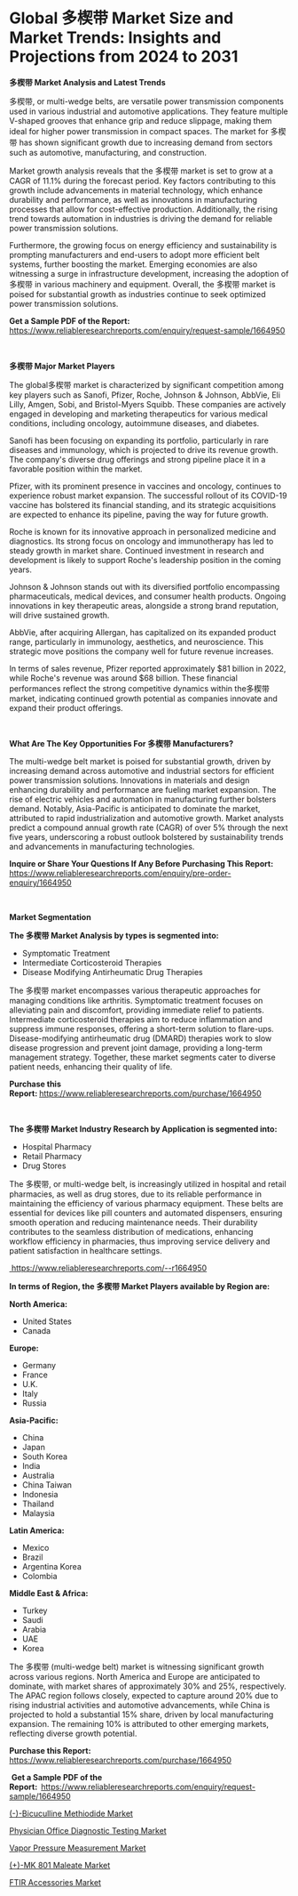 <p><h1>Global 多楔带 Market Size and Market Trends: Insights and Projections from 2024 to 2031</h1></p><p><strong>多楔带 Market Analysis and Latest Trends</strong></p>
<p><p>多楔带, or multi-wedge belts, are versatile power transmission components used in various industrial and automotive applications. They feature multiple V-shaped grooves that enhance grip and reduce slippage, making them ideal for higher power transmission in compact spaces. The market for 多楔带 has shown significant growth due to increasing demand from sectors such as automotive, manufacturing, and construction.</p><p>Market growth analysis reveals that the 多楔带 market is set to grow at a CAGR of 11.1% during the forecast period. Key factors contributing to this growth include advancements in material technology, which enhance durability and performance, as well as innovations in manufacturing processes that allow for cost-effective production. Additionally, the rising trend towards automation in industries is driving the demand for reliable power transmission solutions.</p><p>Furthermore, the growing focus on energy efficiency and sustainability is prompting manufacturers and end-users to adopt more efficient belt systems, further boosting the market. Emerging economies are also witnessing a surge in infrastructure development, increasing the adoption of多楔带 in various machinery and equipment. Overall, the 多楔带 market is poised for substantial growth as industries continue to seek optimized power transmission solutions.</p></p>
<p><strong>Get a Sample PDF of the Report:&nbsp;</strong> <a href="https://www.reliableresearchreports.com/enquiry/request-sample/1664950?utm_campaign=4&utm_medium=2&utm_source=Github&utm_content=ia&utm_term=03102024&utm_id=5asa5qwu5bim">https://www.reliableresearchreports.com/enquiry/request-sample/1664950</a></p>
<p>&nbsp;</p>
<p><strong>多楔带 Major Market Players</strong></p>
<p><p>The global多楔带 market is characterized by significant competition among key players such as Sanofi, Pfizer, Roche, Johnson & Johnson, AbbVie, Eli Lilly, Amgen, Sobi, and Bristol-Myers Squibb. These companies are actively engaged in developing and marketing therapeutics for various medical conditions, including oncology, autoimmune diseases, and diabetes.</p><p>Sanofi has been focusing on expanding its portfolio, particularly in rare diseases and immunology, which is projected to drive its revenue growth. The company's diverse drug offerings and strong pipeline place it in a favorable position within the market.</p><p>Pfizer, with its prominent presence in vaccines and oncology, continues to experience robust market expansion. The successful rollout of its COVID-19 vaccine has bolstered its financial standing, and its strategic acquisitions are expected to enhance its pipeline, paving the way for future growth.</p><p>Roche is known for its innovative approach in personalized medicine and diagnostics. Its strong focus on oncology and immunotherapy has led to steady growth in market share. Continued investment in research and development is likely to support Roche's leadership position in the coming years.</p><p>Johnson & Johnson stands out with its diversified portfolio encompassing pharmaceuticals, medical devices, and consumer health products. Ongoing innovations in key therapeutic areas, alongside a strong brand reputation, will drive sustained growth.</p><p>AbbVie, after acquiring Allergan, has capitalized on its expanded product range, particularly in immunology, aesthetics, and neuroscience. This strategic move positions the company well for future revenue increases.</p><p>In terms of sales revenue, Pfizer reported approximately $81 billion in 2022, while Roche's revenue was around $68 billion. These financial performances reflect the strong competitive dynamics within the多楔带 market, indicating continued growth potential as companies innovate and expand their product offerings.</p></p>
<p>&nbsp;</p>
<p><strong>What Are The Key Opportunities For 多楔带 Manufacturers?</strong></p>
<p><p>The multi-wedge belt market is poised for substantial growth, driven by increasing demand across automotive and industrial sectors for efficient power transmission solutions. Innovations in materials and design enhancing durability and performance are fueling market expansion. The rise of electric vehicles and automation in manufacturing further bolsters demand. Notably, Asia-Pacific is anticipated to dominate the market, attributed to rapid industrialization and automotive growth. Market analysts predict a compound annual growth rate (CAGR) of over 5% through the next five years, underscoring a robust outlook bolstered by sustainability trends and advancements in manufacturing technologies.</p></p>
<p><strong>Inquire or Share Your Questions If Any Before Purchasing This Report:</strong> <a href="https://www.reliableresearchreports.com/enquiry/pre-order-enquiry/1664950?utm_campaign=4&utm_medium=2&utm_source=Github&utm_content=ia&utm_term=03102024&utm_id=5asa5qwu5bim">https://www.reliableresearchreports.com/enquiry/pre-order-enquiry/1664950</a></p>
<p>&nbsp;</p>
<p><strong>Market Segmentation</strong></p>
<p><strong>The 多楔带 Market Analysis by types is segmented into:</strong></p>
<p><ul><li>Symptomatic Treatment</li><li>Intermediate Corticosteroid Therapies</li><li>Disease Modifying Antirheumatic Drug Therapies</li></ul></p>
<p><p>The 多楔带 market encompasses various therapeutic approaches for managing conditions like arthritis. Symptomatic treatment focuses on alleviating pain and discomfort, providing immediate relief to patients. Intermediate corticosteroid therapies aim to reduce inflammation and suppress immune responses, offering a short-term solution to flare-ups. Disease-modifying antirheumatic drug (DMARD) therapies work to slow disease progression and prevent joint damage, providing a long-term management strategy. Together, these market segments cater to diverse patient needs, enhancing their quality of life.</p></p>
<p><strong>Purchase this Report:&nbsp;</strong><a href="https://www.reliableresearchreports.com/purchase/1664950?utm_campaign=4&utm_medium=2&utm_source=Github&utm_content=ia&utm_term=03102024&utm_id=5asa5qwu5bim">https://www.reliableresearchreports.com/purchase/1664950</a></p>
<p>&nbsp;</p>
<p><strong>The 多楔带 Market Industry Research by Application is segmented into:</strong></p>
<p><ul><li>Hospital Pharmacy</li><li>Retail Pharmacy</li><li>Drug Stores</li></ul></p>
<p><p>The 多楔带, or multi-wedge belt, is increasingly utilized in hospital and retail pharmacies, as well as drug stores, due to its reliable performance in maintaining the efficiency of various pharmacy equipment. These belts are essential for devices like pill counters and automated dispensers, ensuring smooth operation and reducing maintenance needs. Their durability contributes to the seamless distribution of medications, enhancing workflow efficiency in pharmacies, thus improving service delivery and patient satisfaction in healthcare settings.</p></p>
<p><a href="https://www.reliableresearchreports.com/--r1664950?utm_campaign=4&utm_medium=2&utm_source=Github&utm_content=ia&utm_term=03102024&utm_id=5asa5qwu5bim">&nbsp;https://www.reliableresearchreports.com/--r1664950</a></p>
<p><strong>In terms of Region, the 多楔带 Market Players available by Region are:</strong></p>
<p>
    <p> <strong> North America: </strong>
        <ul>
            <li>United States</li>
            <li>Canada</li>
        </ul>
        </p> 
    <p> <strong> Europe: </strong>
        <ul>
            <li>Germany</li>
            <li>France</li>
            <li>U.K.</li>
            <li>Italy</li>
            <li>Russia</li>
        </ul>
        </p> 
    <p> <strong> Asia-Pacific: </strong>
        <ul>
            <li>China</li>
            <li>Japan</li>
            <li>South Korea</li>
            <li>India</li>
            <li>Australia</li>
            <li>China Taiwan</li>
            <li>Indonesia</li>
            <li>Thailand</li>
            <li>Malaysia</li>
        </ul>
        </p> 
    <p> <strong> Latin America: </strong>
        <ul>
            <li>Mexico</li>
            <li>Brazil</li>
            <li>Argentina Korea</li>
            <li>Colombia</li>
        </ul>
        </p> 
    <p> <strong> Middle East & Africa: </strong>
        <ul>
            <li>Turkey</li>
            <li>Saudi</li>
            <li>Arabia</li>
            <li>UAE</li>
            <li>Korea</li>
        </ul>
    </p>
    </p>
<p><p>The 多楔带 (multi-wedge belt) market is witnessing significant growth across various regions. North America and Europe are anticipated to dominate, with market shares of approximately 30% and 25%, respectively. The APAC region follows closely, expected to capture around 20% due to rising industrial activities and automotive advancements, while China is projected to hold a substantial 15% share, driven by local manufacturing expansion. The remaining 10% is attributed to other emerging markets, reflecting diverse growth potential.</p></p>
<p><strong>Purchase this Report: </strong><a href="https://www.reliableresearchreports.com/purchase/1664950?utm_campaign=4&utm_medium=2&utm_source=Github&utm_content=ia&utm_term=03102024&utm_id=5asa5qwu5bim">https://www.reliableresearchreports.com/purchase/1664950</a></p>
<p>&nbsp;<strong>Get a Sample PDF of the Report:&nbsp;&nbsp;</strong><a href="https://www.reliableresearchreports.com/enquiry/request-sample/1664950?utm_campaign=4&utm_medium=2&utm_source=Github&utm_content=ia&utm_term=03102024&utm_id=5asa5qwu5bim">https://www.reliableresearchreports.com/enquiry/request-sample/1664950</a></p>
<p><strong></strong></p>
<p><p><a href="https://issuu.com/reportprime-2/docs/bicuculline-methiodide-market-size-_8ba84474b6a311?utm_campaign=4&utm_medium=2&utm_source=Github&utm_content=ia&utm_term=03102024&utm_id=5asa5qwu5bim">(-)-Bicuculline Methiodide Market</a></p><p><a href="https://github.com/HeatherFernandez476/Market-Research-Report-List-1/blob/main/physician-office-diagnostic-testing-market.md?utm_campaign=4&utm_medium=2&utm_source=Github&utm_content=ia&utm_term=03102024&utm_id=5asa5qwu5bim">Physician Office Diagnostic Testing Market</a></p><p><a href="https://www.linkedin.com/pulse/vapor-pressure-measurement-market-analysis-report-global-insights-w3kde?trackingId=ltZQG0oMTiir98zsSz70pA%3D%3D&utm_campaign=4&utm_medium=2&utm_source=Github&utm_content=ia&utm_term=03102024&utm_id=5asa5qwu5bim">Vapor Pressure Measurement Market</a></p><p><a href="https://issuu.com/reportprime-2/docs/mk-801-maleate-market-size-2030.ppt_0b49eebeaa2ff0?utm_campaign=4&utm_medium=2&utm_source=Github&utm_content=ia&utm_term=03102024&utm_id=5asa5qwu5bim">(+)-MK 801 Maleate Market</a></p><p><a href="https://www.linkedin.com/pulse/growth-opportunities-challenges-ftir-accessories-market-bqq4e?utm_campaign=4&utm_medium=2&utm_source=Github&utm_content=ia&utm_term=03102024&utm_id=5asa5qwu5bim">FTIR Accessories Market</a></p></p>